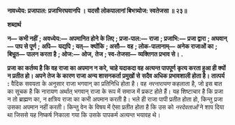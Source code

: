 **नावध्येय: प्रजापाल: प्रजाभिरघवानपि ।** **यदसौ लोकपालानां बिभत्र्योज: स्वतेजसा ॥ २३॥** 

**शब्दार्थ** 

**न—** **कभी नहीं** **; अवध्येय:—** **अपमानित होने के लिए** **; प्रजा-पाल:—** **राजा** **; प्रजाभि:—** **प्रजा द्वारा** **; अघवान्—** **पाप से पूर्ण** **;** **अपि—** **यद्यपि** **; यत्—** **क्योंकि** **; असौ—** **वह** **; लोक-पालानाम्—** **अनेक राजाओं का** **; बिभॢत—** **पालन करता है** **; ओज:—** **ओज,** **तेज** **; स्व-तेजसा—** **व्यक्तिगत प्रभाव से।** **.** 

**प्रजा का कर्तव्य है कि वह राजा का अपमान न करे, चाहे यदाकदा वह अत्यन्त पापपूर्ण** **कृत्य करता हुआ ही क्यों न प्रतीत हो। अपने तेज के कारण राजा अन्य शासनकर्ता प्रमुखों से** **सदैव अधिक प्रभावशाली होता है।** **तात्पर्य :** वैदिक सवयता के अनुसार राजा भगवान् का प्रतिनिधि होता है। वह *नरनारायण* कहलाता है, जो इस बात का सूचक है कि नारायण अर्थात् भगवान् राजा के रूप में समाज में प्रकट होते हैं। यह शिष्टाचार है कि प्रजा न तो ब्राह्मण का, न क्षत्रिय राजा का कभी अपमान करती है। भले ही राजा पापी प्रतीत होता हो, किन्तु प्रजा उसका अपमान नहीं करती। किन्तु वेन के विषय में ऐसा प्रतीत होता है कि उस को *नरदेवताओं* ने शाप दिया था जिससे यह निष्कर्ष निकाला गया कि उसके पापकर्म अत्यन्त भयावह थे।  
